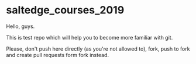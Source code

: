# saltedge_courses_2019

Hello, guys.

This is test repo which will help you to become more familiar with git.

Please, don't push here directly (as you're not allowed to), fork, push to fork and create pull requests form fork instead.

